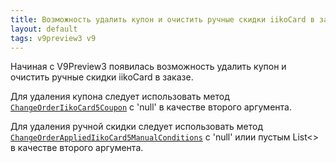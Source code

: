 ```yaml
---
title: Возможность удалить купон и очистить ручные скидки iikoCard в заказе
layout: default
tags: v9preview3 v9
---
```


Начиная с V9Preview3 появилась возможность удалить купон и очистить ручные скидки iikoCard в заказе.

Для удаления купона следует использовать метод [`ChangeOrderIikoCard5Coupon`](https://iiko.github.io/front.api.sdk/v9/html/M_Resto_Front_Api_Extensions_OperationServiceExtensions_ChangeOrderIikoCard5Coupon.htm) с 'null' в качестве второго аргумента.

Для удаления ручной скидки следует использовать метод  [`ChangeOrderAppliedIikoCard5ManualConditions`](https://iiko.github.io/front.api.sdk/v9/html/M_Resto_Front_Api_Extensions_OperationServiceExtensions_ChangeOrderAppliedIikoCard5ManualConditions.htm) с 'null' илии пустым List<<Guid>> в качестве второго аргумента.